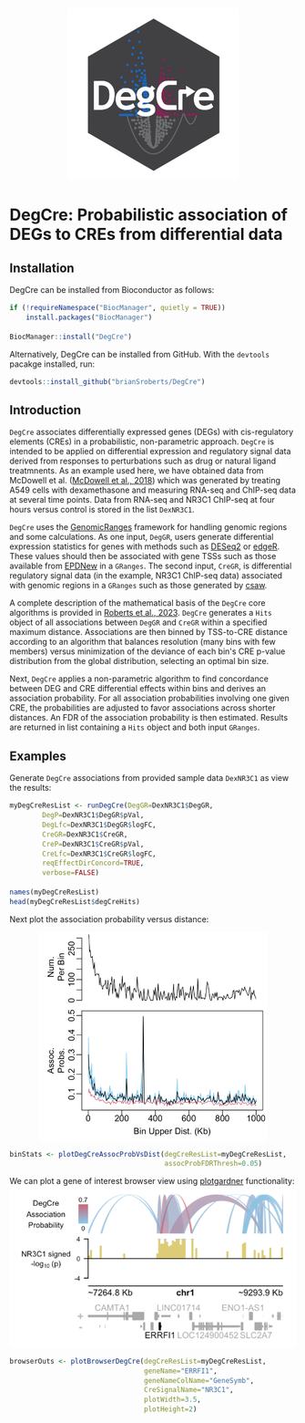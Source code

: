 # <p align="center"> <img src="/man/figures/DegCreLogo.png" width="300px" style="background-color:white;border=transparent"></p>

# DegCre: Probabilistic association of DEGs to CREs from differential data

## Installation

DegCre can be installed from Bioconductor as follows:

``` r
if (!requireNamespace("BiocManager", quietly = TRUE))
    install.packages("BiocManager")

BiocManager::install("DegCre")
```
Alternatively, DegCre can be installed from GitHub.
With the `devtools` pacakge installed, run:

```r
devtools::install_github("brianSroberts/DegCre")
```

## Introduction
`DegCre` associates differentially expressed genes (DEGs) with cis-regulatory elements (CREs) in a probabilistic, non-parametric approach. `DegCre` is intended to be applied on differential expression and regulatory signal data derived from responses to perturbations such as drug or natural ligand treatmnents. As an example used here, we have obtained data from McDowell et al. ([McDowell et al., 2018](https://genome.cshlp.org/content/early/2018/08/10/gr.233346.117)) which was generated by treating A549 cells with dexamethasone and measuring RNA-seq and ChIP-seq data at several time points. Data from RNA-seq and NR3C1 ChIP-seq at four hours versus control is stored in the list `DexNR3C1`.

`DegCre` uses the [GenomicRanges](https://bioconductor.org/packages/release/bioc/html/GenomicRanges.html) framework for handling genomic regions and some calculations. As one input, `DegGR`, users generate differential expression statistics for genes with methods such as [DESeq2](https://bioconductor.org/packages/release/bioc/html/DESeq2.html) or [edgeR](https://bioconductor.org/packages/release/bioc/html/edgeR.html). These
values should then be associated with gene TSSs such as those available from [EPDNew](https://epd.expasy.org/epd/) in a `GRanges`. The second input, `CreGR`, is differential regulatory signal data (in the example, NR3C1 ChIP-seq data) associated with genomic regions in a `GRanges` such as those generated by [csaw](https://bioconductor.org/packages/release/bioc/html/csaw.html). 

A complete description of the mathematical basis of the `DegCre` core algorithms is provided in [Roberts et al., 2023](https://doi.org/10.1101/2023.10.04.560923). `DegCre` generates a `Hits` object of all associations between `DegGR` and `CreGR` within a specified maximum distance.
Associations are then binned by TSS-to-CRE distance according to an algorithm that balances resolution (many bins with few members)
versus minimization of the deviance of each bin's CRE p-value distribution from the global distribution, selecting an optimal bin size.

Next, `DegCre` applies a non-parametric algorithm to find concordance between DEG and CRE differential effects within bins and derives an association probability.
For all association probabilities involving one given CRE, the probabilities are adjusted to favor associations across shorter distances.
An FDR of the association probability is then estimated. Results are returned in list containing a `Hits` object and both input `GRanges`.

## Examples

Generate `DegCre` associations from provided sample data `DexNR3C1` as view the results:
```r
myDegCreResList <- runDegCre(DegGR=DexNR3C1$DegGR,
		DegP=DexNR3C1$DegGR$pVal,
		DegLfc=DexNR3C1$DegGR$logFC,
		CreGR=DexNR3C1$CreGR,
		CreP=DexNR3C1$CreGR$pVal,
		CreLfc=DexNR3C1$CreGR$logFC,
		reqEffectDirConcord=TRUE,
		verbose=FALSE)

names(myDegCreResList)
head(myDegCreResList$degCreHits)
```
Next plot the association probability versus distance:
<p align="center"> <img src="man/figures/assocProbVsDist.png" width="400px" style="display: block; margin: auto;" /></p>

```r
binStats <- plotDegCreAssocProbVsDist(degCreResList=myDegCreResList,
                                      assocProbFDRThresh=0.05)
```

We can plot a gene of interest browser view using [plotgardner](https://bioconductor.org/packages/release/bioc/html/plotgardener.html) functionality:
<img src="man/figures/browserExample.png" width="700px" style="display: block; margin: auto;" />

```r
browserOuts <- plotBrowserDegCre(degCreResList=myDegCreResList,
                                 geneName="ERRFI1",
                                 geneNameColName="GeneSymb",
                                 CreSignalName="NR3C1",
                                 plotWidth=3.5,
                                 plotHeight=2)
```
